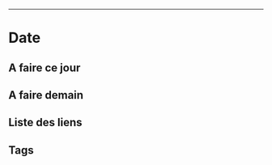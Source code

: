  
______________________________________________________________

# Date

## A faire ce jour


## A faire demain













## Liste des liens

## Tags